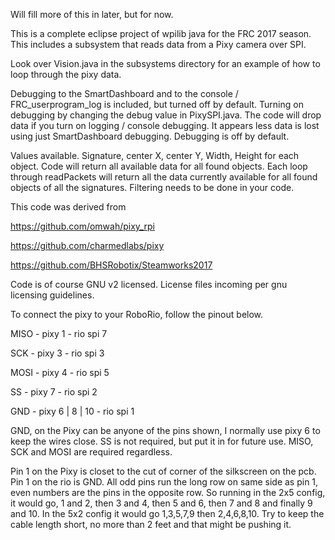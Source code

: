 Will fill more of this in later, but for now.

This is a complete eclipse project of wpilib java for the FRC 2017 season. This includes a subsystem that reads data from a Pixy camera over SPI.

Look over Vision.java in the subsystems directory for an example of how to loop through the pixy data.

Debugging to the SmartDashboard and to the console / FRC_userprogram_log is included, but turned off by default. Turning on debugging by changing the debug value in PixySPI.java. The code will drop data if you turn on logging / console debugging. It appears less data is lost using just SmartDashboard debugging. Debugging is off by default.

Values available.
Signature, center X, center Y, Width, Height for each object.
Code will return all available data for all found objects. Each loop through readPackets will return all the data currently available for all found objects of all the signatures. Filtering needs to be done in your code.

This code was derived from 

https://github.com/omwah/pixy_rpi

https://github.com/charmedlabs/pixy

https://github.com/BHSRobotix/Steamworks2017

Code is of course GNU v2 licensed. License files incoming per gnu licensing guidelines.

To connect the pixy to your RoboRio, follow the pinout below.

MISO - pixy 1 - rio spi 7

SCK  -  pixy 3 - rio spi 3

MOSI - pixy 4 - rio spi 5

SS     - pixy 7 - rio spi 2

GND  - pixy 6 | 8 | 10 - rio spi 1

GND, on the Pixy can be anyone of the pins shown, I normally use pixy 6 to keep the wires close. SS is not required, but put it in for future use. MISO, SCK and MOSI are required regardless.

Pin 1 on the Pixy is closet to the cut of corner of the silkscreen on the pcb. Pin 1 on the rio is GND. All odd pins run the long row on same side as pin 1, even numbers are the pins in the opposite row. So running in the 2x5 config, it would go, 1 and 2, then 3 and 4, then 5 and 6, then 7 and 8 and finally 9 and 10. In the 5x2 config it would go 1,3,5,7,9 then 2,4,6,8,10. Try to keep the cable length short, no more than 2 feet and that might be pushing it.
